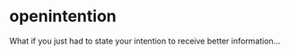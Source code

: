 openintention
=============

What if you just had to state your intention to receive better information... 
